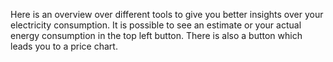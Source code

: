 Here is an overview over different tools to give you better insights over your electricity consumption. It is possible to see an estimate or your actual energy consumption in the top left button. There is also a button which leads you to a price chart.